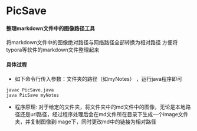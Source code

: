 # PicSave
#### 整理markdown文件中的图像路径工具
将markdown文件中的图像绝对路径与网络路径全部转换为相对路径
方便将typora等软件的markdown文件整理起来
#### 具体过程
 * 如下命令行传入参数：文件夹的路径（如myNotes） ，运行java程序即可
 ```
 javac PicSave.java
 java PicSave myNotes
 ```
 * 程序原理: 对于给定的文件夹，将文件夹中的md文件中的图像，无论是本地路径还是url路径，经过程序处理后会在md文件所在目录下生成一个image文件夹，并复制图像到image下，同时更改md中的链接为相对路径
